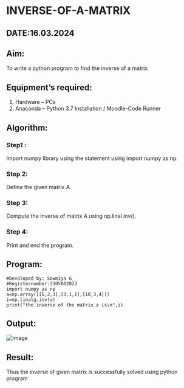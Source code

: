 # INVERSE-OF-A-MATRIX
## DATE:16.03.2024
## Aim:
To write a python program to find the inverse of a matrix
## Equipment’s required:
1. 	Hardware – PCs
2. 	Anaconda – Python 3.7 Installation / Moodle-Code Runner
## Algorithm:
### Step1 : 
Import numpy library using the statement using import numpy as np.
### Step 2: 
Define the given matrix A.
### Step 3: 
Compute the inverse of matrix A using np.linal.inv().
### Step 4: 
Print and end the program.
## Program:
```
#Devoloped by: Sowmiya G
#Registernumber:2305002023
import numpy as np
a=np.array([[6,2,3],[3,1,1],[10,3,4]])
i=np.linalg.inv(a)
print("the inverse of the matrix a is\n",i)
```
## Output:
![image](https://github.com/sowmii76/INVERSE-OF-A-MATRIX/assets/146059163/84bfd7a4-d73f-4dff-9b17-452ab5aac141)

## Result:
Thus the inverse of given matrix is successfully solved using python program

